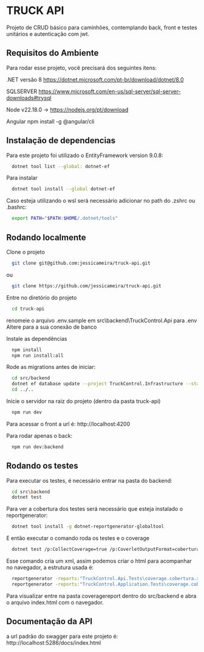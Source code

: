 
# TRUCK API

Projeto de CRUD básico para caminhões, contemplando back, front e testes unitários e autenticação com jwt.


## Requisitos do Ambiente

Para rodar esse projeto, você precisará dos seguintes itens:

.NET versão 8 https://dotnet.microsoft.com/pt-br/download/dotnet/8.0

SQLSERVER https://www.microsoft.com/en-us/sql-server/sql-server-downloads#trysql

Node v22.18.0 -> https://nodejs.org/pt/download

Angular npm install -g @angular/cli
## Instalação de dependencias

Para este projeto foi utilizado o EntityFramework version 9.0.8: 
```bash
  dotnet tool list --global: dotnet-ef 
```

Para instalar
```bash
  dotnet tool install --global dotnet-ef
```

Caso esteja utilizando o wsl será necessário adicionar no path do .zshrc ou .bashrc:
```bash
  export PATH="$PATH:$HOME/.dotnet/tools"
```

    
## Rodando localmente

Clone o projeto

```bash
  git clone git@github.com:jessicameira/truck-api.git
```
ou

```bash
  git clone https://github.com/jessicameira/truck-api.git
```

Entre no diretório do projeto

```bash
  cd truck-api
```
renomeie o arquivo .env.sample em src\backend\TruckControl.Api para .env
Altere para a sua conexão de banco

Instale as dependências

```bash
  npm install
  npm run install:all
```

Rode as migrations antes de iniciar:
```bash
  cd src/backend
  dotnet ef database update --project TruckControl.Infrastructure --startup-project TruckControl.Api
  cd ../..
```

Inicie o servidor na raiz do projeto (dentro da pasta truck-api)

```bash
  npm run dev
```
Para acessar o front a url é: http://localhost:4200

Para rodar apenas o back:
```bash
  npm run dev:backend
```
## Rodando os testes

Para executar os testes, é necessário entrar na pasta do backend:

```bash
  cd src\backend
  dotnet test
```
Para ver a cobertura dos testes será necessário que esteja instalado o reportgenerator:
```bash
  dotnet tool install -g dotnet-reportgenerator-globaltool
```

E então executar o comando roda os testes e o coverage
```bash
  dotnet test /p:CollectCoverage=true /p:CoverletOutputFormat=cobertura
```

Esse comando cria um xml, assim podemos criar o html para acompanhar no navegador, a estrutura usada é:
```bash
  reportgenerator -reports:"TruckControl.Api.Tests\coverage.cobertura.xml" -targetdir:"coveragereport" -reporttypes:Html
  reportgenerator -reports:"TruckControl.Application.Tests\coverage.cobertura.xml" -targetdir:"coveragereport" -reporttypes:Html
```

Para visualizar entre na pasta coveragereport dentro do src/backend e abra o arquivo index.html com o navegador.

## Documentação da API

a url padrão do swagger para este projeto é: http://localhost:5286/docs/index.html



